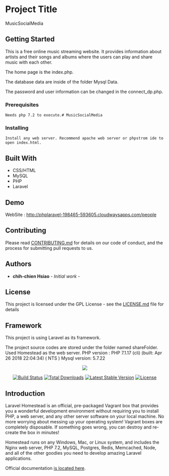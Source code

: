 # Project Title

MusicSocialMedia

## Getting Started

This is a free online music streaming website. It provides information about artists and their songs and albums where the users can play and share music with each other. 

The home page is the index.php.

The database data are inside of the folder Mysql Data.

The password and user information can be changed in the connect_dp.php.


### Prerequisites
```
Needs php 7.2 to execute.# MusicSocialMedia
```

### Installing
```
Install any web server. Recommend apache web server or phpstrom ide to open index.html. 
```
## Built With

* CSS/HTML
* MySQL
* PHP
* Laravel

## Demo

WebSite : http://phplaravel-198465-593605.cloudwaysapps.com/people


## Contributing

Please read [CONTRIBUTING.md](https://gist.github.com/PurpleBooth/b24679402957c63ec426) for details on our code of conduct, and the process for submitting pull requests to us.


## Authors

* **chih-chien Hsiao** - *Initial work* - 


## License

This project is licensed under the GPL License - see the [LICENSE.md](LICENSE.md) file for details

## Framework

This project is using Laravel as its framework.

The project source codes are stored under the folder named shareFolder. Used Homestead as the web server.
PHP version : PHP 7.1.17 (cli) (built: Apr 26 2018 22:04:34) ( NTS )
Mysql version: 5.7.22

<p align="center"><img src="https://laravel.com/assets/img/components/logo-homestead.svg"></p>

<p align="center">
<a href="https://travis-ci.org/laravel/homestead"><img src="https://travis-ci.org/laravel/homestead.svg" alt="Build Status"></a>
<a href="https://packagist.org/packages/laravel/homestead"><img src="https://poser.pugx.org/laravel/homestead/d/total.svg" alt="Total Downloads"></a>
<a href="https://packagist.org/packages/laravel/homestead"><img src="https://poser.pugx.org/laravel/homestead/v/stable.svg" alt="Latest Stable Version"></a>
<a href="https://packagist.org/packages/laravel/homestead"><img src="https://poser.pugx.org/laravel/homestead/license.svg" alt="License"></a>
</p>

## Introduction

Laravel Homestead is an official, pre-packaged Vagrant box that provides you a wonderful development environment without requiring you to install PHP, a web server, and any other server software on your local machine. No more worrying about messing up your operating system! Vagrant boxes are completely disposable. If something goes wrong, you can destroy and re-create the box in minutes!

Homestead runs on any Windows, Mac, or Linux system, and includes the Nginx web server, PHP 7.2, MySQL, Postgres, Redis, Memcached, Node, and all of the other goodies you need to develop amazing Laravel applications.

Official documentation [is located here](https://laravel.com/docs/homestead).

